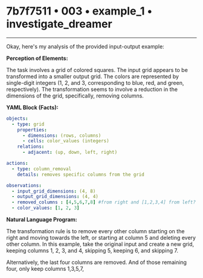 # 7b7f7511 • 003 • example_1 • investigate_dreamer

---
Okay, here's my analysis of the provided input-output example:

**Perception of Elements:**

The task involves a grid of colored squares. The input grid appears to be transformed into a smaller output grid. The colors are represented by single-digit integers (1, 2, and 3, corresponding to blue, red, and green, respectively). The transformation seems to involve a reduction in the dimensions of the grid, specifically, removing columns.

**YAML Block (Facts):**



```yaml
objects:
  - type: grid
    properties:
      - dimensions: (rows, columns)
      - cells: color_values (integers)
    relations:
      - adjacent: (up, down, left, right)

actions:
  - type: column_removal
    details: removes specific columns from the grid

observations:
  - input_grid_dimensions: (4, 8)
  - output_grid_dimensions: (4, 4)
  - removed_columns : [4,5,6,7,8] #from right and [1,2,3,4] from left? Neither. [5,7] perhaps
  - color_values: [1, 2, 3]
```



**Natural Language Program:**

The transformation rule is to remove every other column starting on the right and moving towards the left, or starting at column 5 and deleting every other column. In this example, take the original input and create a new grid, keeping columns 1, 2, 3, and 4, skipping 5, keeping 6, and skipping 7.

Alternatively, the last four columns are removed. And of those remaining four, only keep columns 1,3,5,7,

